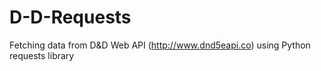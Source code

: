 # D-D-Requests
Fetching data from D&amp;D Web API (http://www.dnd5eapi.co) using Python requests library
